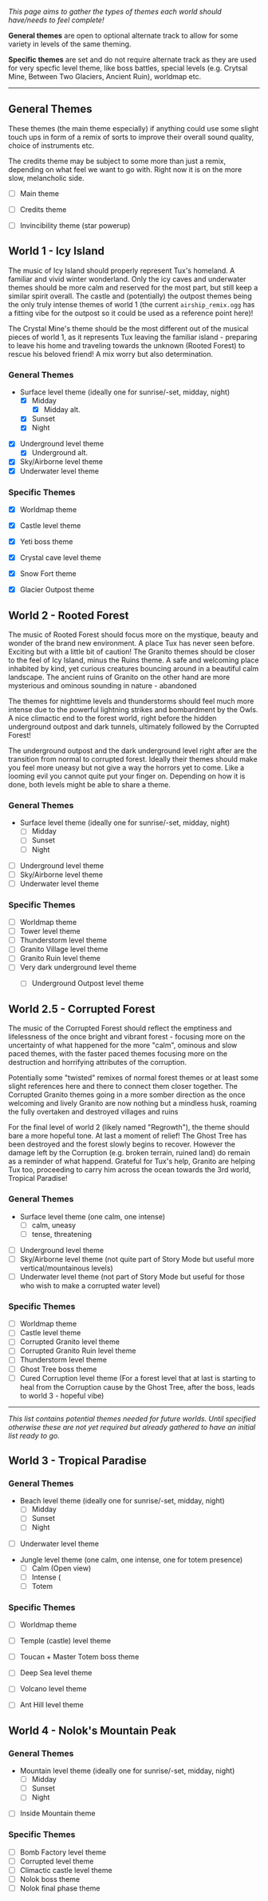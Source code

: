 _This page aims to gather the types of themes each world should have/needs to feel complete!_

**General themes** are open to optional alternate track to allow for some variety in levels of the same theming.

**Specific themes** are set and do not require alternate track as they are used for very specfic level theme, like boss battles,
special levels (e.g. Crytsal Mine, Between Two Glaciers, Ancient Ruin), worldmap etc.

---

General Themes
--------------

These themes (the main theme especially) if anything could use some slight touch ups in form of a remix of sorts to improve their
overall sound quality, choice of instruments etc.

The credits theme may be subject to some more than just a remix, depending on what feel we want to go with. Right now it is on the more slow,
melancholic side.

- [ ] Main theme
- [ ] Credits theme
- [ ] Invincibility theme (star powerup)


World 1 - Icy Island
--------------------

The music of Icy Island should properly represent Tux's homeland. A familiar and vivid winter wonderland.
Only the icy caves and underwater themes should be more calm and reserved for the most part, but still keep
a similar spirit overall. The castle and (potentially) the outpost themes being the only truly intense themes of
world 1 (the current `airship_remix.ogg` has a fitting vibe for the outpost so it could be used as a reference point here)!

The Crystal Mine's theme should be the most different out of the musical pieces of world 1, as it represents Tux leaving the
familiar island - preparing to leave his home and traveling towards the unknown (Rooted Forest) to rescue his beloved friend!
A mix worry but also determination.

### General Themes

- Surface level theme (ideally one for sunrise/-set, midday, night)
  - [x] Midday
    - [x] Midday alt.
  - [x] Sunset
  - [x] Night

- [x] Underground level theme
  - [x] Underground alt.
- [x] Sky/Airborne level theme
- [x] Underwater level theme

### Specific Themes

- [x] Worldmap theme
- [x] Castle level theme
- [x] Yeti boss theme
- [x] Crystal cave level theme
- [x] Snow Fort theme
- [x] Glacier Outpost theme


World 2 - Rooted Forest
-----------------------

The music of Rooted Forest should focus more on the mystique, beauty and wonder of the brand new environment.
A place Tux has never seen before. Exciting but with a little bit of caution! The Granito themes
should be closer to the feel of Icy Island, minus the Ruins theme. A safe and welcoming place inhabited by kind, yet curious
creatures bouncing around in a beautiful calm landscape. The ancient ruins of Granito on the other hand are more mysterious and ominous
sounding in nature - abandoned

The themes for nighttime levels and thunderstorms should feel much more intense due to the powerful lightning
strikes and bombardment by the Owls. A nice climactic end to the forest world, right before the hidden
underground outpost and dark tunnels, ultimately followed by the Corrupted Forest!

The underground outpost and the dark underground level right after are the transition from normal to corrupted forest.
Ideally their themes should make you feel more uneasy but not give a way the horrors yet to come. Like a looming evil
you cannot quite put your finger on. Depending on how it is done, both levels might be able to share a theme.

### General Themes

- Surface level theme (ideally one for sunrise/-set, midday, night)
  - [ ] Midday
  - [ ] Sunset
  - [ ] Night
- [ ] Underground level theme
- [ ] Sky/Airborne level theme
- [ ] Underwater level theme

### Specific Themes

- [ ] Worldmap theme
- [ ] Tower level theme
- [ ] Thunderstorm level theme
- [ ] Granito Village level theme
- [ ] Granito Ruin level theme
- [ ] Very dark underground level theme
  - [ ] Underground Outpost level theme


World 2.5 - Corrupted Forest
----------------------------

The music of the Corrupted Forest should reflect the emptiness and lifelessness of the once bright and
vibrant forest - focusing more on the uncertainty of what happened for the more "calm", ominous and slow
paced themes, with the faster paced themes focusing more on the destruction and horrifying attributes of
the corruption.

Potentially some "twisted" remixes of normal forest themes or at least some slight references here and
there to connect them closer together. The Corrupted Granito themes going in a more somber direction as
the once welcoming and lively Granito are now nothing but a mindless husk, roaming the fully overtaken
and destroyed villages and ruins

For the final level of world 2 (likely named "Regrowth"), the theme should bare a more hopeful tone.
At last a moment of relief! The Ghost Tree has been destroyed and the forest slowly begins to recover.
However the damage left by the Corruption (e.g. broken terrain, ruined land) do remain as a reminder of
what happend. Grateful for Tux's help, Granito are helping Tux too, proceeding to carry him across the
ocean towards the 3rd world, Tropical Paradise!

### General Themes

- Surface level theme (one calm, one intense)
  - [ ] calm, uneasy
  - [ ] tense, threatening
- [ ] Underground level theme
- [ ] Sky/Airborne level theme (not quite part of Story Mode but useful more vertical/mountainous levels)
- [ ] Underwater level theme (not part of Story Mode but useful for those who wish to make a corrupted water level)

### Specific Themes

- [ ] Worldmap theme
- [ ] Castle level theme
- [ ] Corrupted Granito level theme
- [ ] Corrupted Granito Ruin level theme
- [ ] Thunderstorm level theme
- [ ] Ghost Tree boss theme
- [ ] Cured Corruption level theme (For a forest level that at last is starting to heal from the Corruption cause by the Ghost Tree, after the boss, leads to world 3 - hopeful vibe)

---

_This list contains potential themes needed for future worlds. Until specified otherwise these are not yet required but already gathered to have an initial list ready to go._

World 3 - Tropical Paradise
---------------------------

### General Themes

- Beach level theme (ideally one for sunrise/-set, midday, night)
  - [ ] Midday
  - [ ] Sunset
  - [ ] Night
- [ ] Underwater level theme

- Jungle level theme (one calm, one intense, one for totem presence)
  - [ ] Calm (Open view)
  - [ ] Intense (
  - [ ] Totem

### Specific Themes

- [ ] Worldmap theme
- [ ] Temple (castle) level theme
- [ ] Toucan + Master Totem boss theme
- [ ] Deep Sea level theme
- [ ] Volcano level theme
- [ ] Ant Hill level theme


World 4 - Nolok's Mountain Peak
-------------------------------

### General Themes

- Mountain level theme (ideally one for sunrise/-set, midday, night)
  - [ ] Midday
  - [ ] Sunset
  - [ ] Night
- [ ] Inside Mountain theme

### Specific Themes

- [ ] Bomb Factory level theme
- [ ] Corrupted level theme
- [ ] Climactic castle level theme
- [ ] Nolok boss theme
- [ ] Nolok final phase theme
